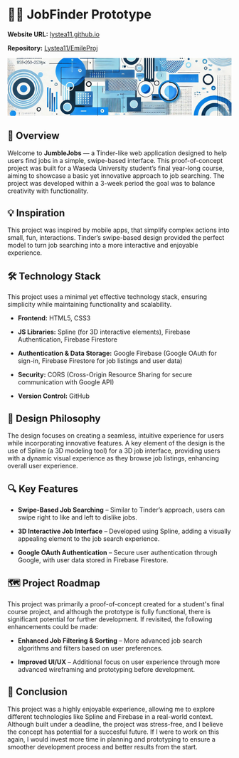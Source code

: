 # 🧑‍💻 JobFinder Prototype

**Website URL:** [lystea11.github.io](https://lystea11.github.io/EmileProj)

**Repository:** [Lystea11/EmileProj](https://github.com/Lystea11/EmileProj)

  

![Project Banner](https://github.com/Lystea11/EmileProj/blob/main/Banner.png)

  

## 🚀 Overview

  

Welcome to **JumbleJobs** — a Tinder-like web application designed to help users find jobs in a simple, swipe-based interface. This proof-of-concept project was built for a Waseda University student’s final year-long course, aiming to showcase a basic yet innovative approach to job searching. The project was developed within a 3-week period the goal was to balance creativity with functionality.

  

## 💡 Inspiration

  

This project was inspired by mobile apps, that simplify complex actions into small, fun, interactions. Tinder’s swipe-based design provided the perfect model to turn job searching into a more interactive and enjoyable experience.

  

## 🛠️ Technology Stack

  

This project uses a minimal yet effective technology stack, ensuring simplicity while maintaining functionality and scalability. 

-  **Frontend:** HTML5, CSS3

-  **JS Libraries:** Spline (for 3D interactive elements), Firebase Authentication, Firebase Firestore

-  **Authentication & Data Storage:** Google Firebase (Google OAuth for sign-in, Firebase Firestore for job listings and user data)

-  **Security:** CORS (Cross-Origin Resource Sharing for secure communication with Google API)

-  **Version Control:** GitHub

  

## 🎨 Design Philosophy

  

The design focuses on creating a seamless, intuitive experience for users while incorporating innovative features. A key element of the design is the use of Spline (a 3D modeling tool) for a 3D job interface, providing users with a dynamic visual experience as they browse job listings, enhancing overall user experience.

  

## 🔍 Key Features

  

-  **Swipe-Based Job Searching** – Similar to Tinder’s approach, users can swipe right to like and left to dislike jobs.

-  **3D Interactive Job Interface** – Developed using Spline, adding a visually appealing element to the job search experience.

-  **Google OAuth Authentication** – Secure user authentication through Google, with user data stored in Firebase Firestore.

  

## 🗺️ Project Roadmap

  

This project was primarily a proof-of-concept created for a student's final course project, and although the prototype is fully functional, there is significant potential for further development. If revisited, the following enhancements could be made:

-  **Enhanced Job Filtering & Sorting** – More advanced job search algorithms and filters based on user preferences.

-  **Improved UI/UX** – Additional focus on user experience through more advanced wireframing and prototyping before development.

  

## 📝 Conclusion

  

This project was a highly enjoyable experience, allowing me to explore different technologies like Spline and Firebase in a real-world context. Although built under a deadline, the project was stress-free, and I believe the concept has potential for a succesful future. If I were to work on this again, I would invest more time in planning and prototyping to ensure a smoother development process and better results from the start.
